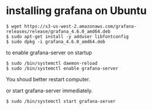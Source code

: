 # installing grafana on Ubuntu

```
$ wget https://s3-us-west-2.amazonaws.com/grafana-releases/release/grafana_4.6.0_amd64.deb
$ sudo apt-get install -y adduser libfontconfig
$ sudo dpkg -i grafana_4.6.0_amd64.deb
```

to enable grafana-server on startup

```
$ sudo /bin/systemctl daemon-reload
$ sudo /bin/systemctl enable grafana-server
```

You shoud better restart computer.

or start grafana-server immediately.

```
$ sudo /bin/systemctl start grafana-server
```

